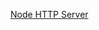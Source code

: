 <!-- @author: Danny Fritz -->

[Node HTTP Server](https://docs.google.com/presentation/d/1Tk79niqAcDWXNff5AUlafycYZHEtfQAHfaZ9jvy2UIw/edit?usp=sharing)
